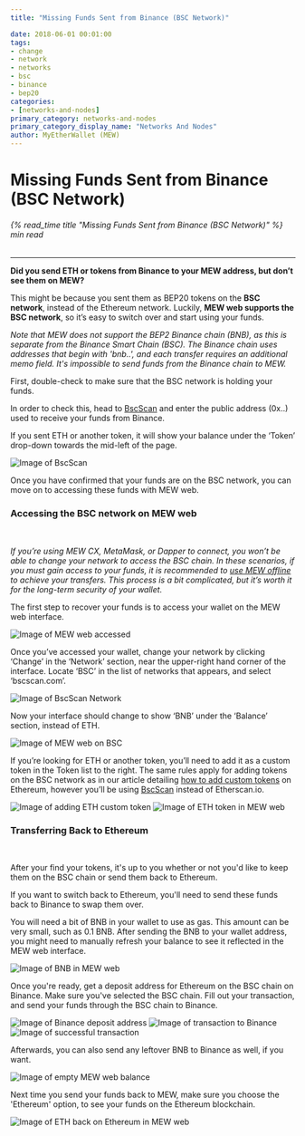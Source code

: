 ```yaml
---
title: "Missing Funds Sent from Binance (BSC Network)"

date: 2018-06-01 00:01:00
tags:
- change
- network
- networks
- bsc
- binance
- bep20
categories:
- [networks-and-nodes]
primary_category: networks-and-nodes
primary_category_display_name: "Networks And Nodes"
author: MyEtherWallet (MEW)
---
```


# **Missing Funds Sent from Binance (BSC Network)**

###### {% read_time title "Missing Funds Sent from Binance (BSC Network)" %} min read

* * *

**Did you send ETH or tokens from Binance to your MEW address, but don’t see them on MEW?**

This might be because you sent them as BEP20 tokens on the **BSC network**, instead of the Ethereum network. Luckily, **MEW web supports the BSC network**, so it’s easy to switch over and start using your funds.

*Note that MEW does not support the BEP2 Binance chain (BNB), as this is separate from the Binance Smart Chain (BSC). The Binance chain uses addresses that begin with 'bnb..', and each transfer requires an additional memo field. It's impossible to send funds from the Binance chain to MEW.*

First, double-check to make sure that the BSC network is holding your funds.

In order to check this, head to [BscScan][bscscan] and enter the public address (0x..) used to receive your funds from Binance. 

If you sent ETH or another token, it will show your balance under the ‘Token’ drop-down towards the mid-left of the page. 

<img src="/images/posts/transactions/bsc2.png" alt="Image of BscScan" style="max-width: 110%;" />

Once you have confirmed that your funds are on the BSC network, you can move on to accessing these funds with MEW web.

### **Accessing the BSC network on MEW web**

<br>

*If you’re using MEW CX, MetaMask, or Dapper to connect, you won’t be able to change your network to access the BSC chain. In these scenarios, if you must gain access to your funds, it is recommended to [use MEW offline][offline] to achieve your transfers. This process is a bit complicated, but it’s worth it for the long-term security of your wallet.*

The first step to recover your funds is to access your wallet on the MEW web interface. 

<img src="/images/posts/transactions/bsc3.png" alt="Image of MEW web accessed" style="max-width: 110%;" />

Once you’ve accessed your wallet, change your network by clicking ‘Change’ in the ‘Network’ section, near the upper-right hand corner of the interface. Locate ‘BSC’ in the list of networks that appears, and select ‘bscscan.com’.

<img src="/images/posts/transactions/bsc4.png" alt="Image of BscScan Network" style="max-width: 120%;" />

Now your interface should change to show ‘BNB’ under the ‘Balance’ section, instead of ETH. 

<img src="/images/posts/transactions/bsc5.png" alt="Image of MEW web on BSC" style="max-width: 110%;" />

If you’re looking for ETH or another token, you’ll need to add it as a custom token in the Token list to the right. The same rules apply for adding tokens on the BSC network as in our article detailing [how to add custom tokens][custom] on Ethereum, however you’ll be using [BscScan][bscscan] instead of Etherscan.io.

<img src="/images/posts/transactions/bsc6.png" alt="Image of adding ETH custom token" style="max-width: 120%;" />

<img src="/images/posts/transactions/bsc7.png" alt="Image of ETH token in MEW web" style="max-width: 120%;" />

### **Transferring Back to Ethereum**

<br>

After your find your tokens, it's up to you whether or not you'd like to keep them on the BSC chain or send them back to Ethereum.

If you want to switch back to Ethereum, you'll need to send these funds back to Binance to swap them over. 

You will need a bit of BNB in your wallet to use as gas. This amount can be very small, such as 0.1 BNB. After sending the BNB to your wallet address, you might need to manually refresh your balance to see it reflected in the MEW web interface.

<img src="/images/posts/transactions/bsc8.png" alt="Image of BNB in MEW web" style="max-width: 110%;" />

Once you're ready, get a deposit address for Ethereum on the BSC chain on Binance. Make sure you've selected the BSC chain. Fill out your transaction, and send your funds through the BSC chain to Binance.

<img src="/images/posts/transactions/bsc9.png" alt="Image of Binance deposit address" style="max-width: 120%;" />

<img src="/images/posts/transactions/bsc10.png" alt="Image of transaction to Binance" style="max-width: 110%;" />

<img src="/images/posts/transactions/bsc11.png" alt="Image of successful transaction" style="max-width: 120%;" />

Afterwards, you can also send any leftover BNB to Binance as well, if you want.

<img src="/images/posts/transactions/bsc12.png" alt="Image of empty MEW web balance" style="max-width: 110%;" />

Next time you send your funds back to MEW, make sure you choose the 'Ethereum' option, to see your funds on the Ethereum blockchain.

<img src="/images/posts/transactions/bsc13.png" alt="Image of ETH back on Ethereum in MEW web" style="max-width: 110%;" />

[bscscan]: https://www.bscscan.com/
[offline]: /@@@@@@/offline/using-mew-offline/
[custom]: /@@@@@@/tokens/how-to-add-custom-token/